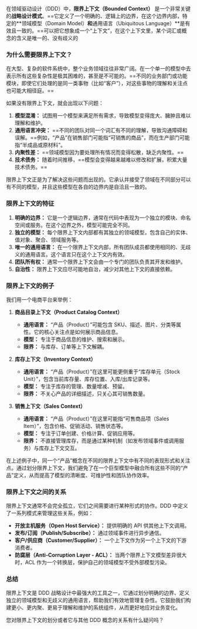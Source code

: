 在领域驱动设计（DDD）中，**限界上下文（Bounded Context）** 是一个非常关键的**战略设计模式**。==它定义了一个明确的、逻辑上的边界，在这个边界内部，特定的**领域模型（Domain Model）**和**通用语言（Ubiquitous Language）**是有效且一致的。==可以把它想象成一个“上下文”，在这个上下文里，某个词汇或概念的含义是唯一的、没有歧义的

### 为什么需要限界上下文？

在大型、复杂的软件系统中，整个业务领域往往非常广阔。在一个单一的模型中去表示所有这些复杂性是极其困难的，甚至是不可能的。==不同的业务部门或功能模块，即使它们处理的是同一类事物（比如“客户”），对这些事物的理解和关注点也可能大相径庭。==

如果没有限界上下文，就会出现以下问题：

1. **模型混淆：** 试图用一个模型来满足所有需求，导致模型变得庞大、臃肿且难以理解和维护。
2. **通用语言冲突：** ==不同的团队对同一个词汇有不同的理解，导致沟通障碍和误解。==例如，“产品”在销售部门可能指“可销售的商品”，而在生产部门可能指“半成品或原材料”。
3. **内聚性差：** ==领域模型因为要处理所有情况而变得松散，缺乏内聚性。==
4. **技术债务：** 随着时间推移，==模型会变得越来越难以修改和扩展，积累大量技术债务。==

限界上下文正是为了解决这些问题而出现的。它承认并接受了领域在不同部分可以有不同的模型，并且这些模型在各自的边界内是自洽且一致的。

### 限界上下文的特征

1. **明确的边界：** 它是一个逻辑边界，通常在代码中表现为一个独立的模块、命名空间或服务。在这个边界之外，模型可能完全不同。
2. **独立的模型：** 每个限界上下文内部都有其独立的领域模型，包含自己的实体、值对象、聚合、领域服务等。
3. **唯一的通用语言：** 在一个限界上下文内部，所有团队成员都使用相同的、无歧义的通用语言。这个语言只在这个上下文内有效。
4. **团队所有权：** 通常一个限界上下文会由一个专门的团队负责其开发和维护。
5. **自治性：** 限界上下文应尽可能地自治，减少对其他上下文的直接依赖。

### 限界上下文的例子

我们用一个电商平台来举例：

1. **商品目录上下文（Product Catalog Context）**
    
    - **通用语言：** “产品（Product）”可能包含 SKU、描述、图片、分类等属性。它的核心关注点是如何展示商品信息。
    - **模型：** 专注于商品信息的维护、搜索和展示。
    - **限界：** 与库存、订单等上下文解耦。
2. **库存上下文（Inventory Context）**
    
    - **通用语言：** “产品（Product）”在这里可能更侧重于“库存单元（Stock Unit）”，包含当前库存量、库存位置、入库/出库记录等。
    - **模型：** 专注于库存的管理、数量增减、预留。
    - **限界：** 不关心产品的详细描述，只关心其可销售数量。
3. **销售上下文（Sales Context）**
    
    - **通用语言：** “产品（Product）”在这里可能指“可售商品项（Sales Item）”，包含价格、促销活动、销售状态等。
    - **模型：** 专注于订单创建、价格计算、促销应用等。
    - **限界：** 不直接管理库存，而是通过某种机制（如发布领域事件或调用服务）与库存上下文交互。

在上述例子中，同一个“产品”概念在不同的限界上下文中有不同的表现形式和关注点。通过划分限界上下文，我们避免了在一个巨型模型中融合所有这些不同的“产品”定义，从而提高了模型的清晰度、可维护性和团队协作效率。

### 限界上下文之间的关系

限界上下文通常不会完全孤立，它们之间需要进行某种形式的协作。DDD 中定义了一系列模式来管理这些关系，例如：

- **开放主机服务（Open Host Service）：** 提供明确的 API 供其他上下文调用。
- **发布/订阅（Publish/Subscribe）：** 通过领域事件进行异步通信。
- **客户/供应商（Customer/Supplier）：** 一个上下文作为另一个上下文的下游消费者。
- **防腐层（Anti-Corruption Layer - ACL）：** 当两个限界上下文模型差异很大时，ACL 作为一个转换层，保护自己的领域模型不受外部模型污染。

### 总结

限界上下文是 DDD 战略设计中最强大的工具之一，它通过划分明确的边界、定义独立的领域模型和无歧义的通用语言，帮助我们有效地管理复杂性。它鼓励我们构建更小、更内聚、更易于理解和维护的系统组件，从而更好地应对业务变化。

您对限界上下文的划分或者它与其他 DDD 概念的关系有什么疑问吗？